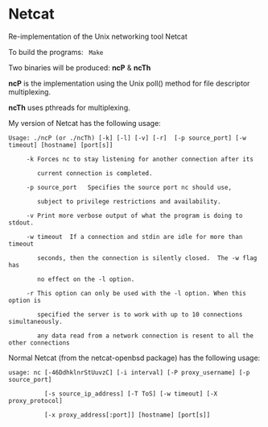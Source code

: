Netcat
==============================================

Re-implementation of the Unix networking tool Netcat

To build the programs:
<code>
Make
</code>

Two binaries will be produced: **ncP** & **ncTh**

**ncP** is the implementation using the Unix poll() method for file descriptor multiplexing.

**ncTh** uses pthreads for multiplexing.

My version of Netcat has the following usage:


`Usage: ./ncP (or ./ncTh) [-k] [-l] [-v] [-r]  [-p source_port] [-w timeout] [hostname] [port[s]]`

`     -k Forces nc to stay listening for another connection after its`

`        current connection is completed.`

`     -p source_port   Specifies the source port nc should use,`

`        subject to privilege restrictions and availability.`

`     -v Print more verbose output of what the program is doing to stdout.`

`     -w timeout  If a connection and stdin are idle for more than timeout`

`        seconds, then the connection is silently closed.  The -w flag has`

`        no effect on the -l option.`

`     -r This option can only be used with the -l option. When this option is`

`        specified the server is to work with up to 10 connections simultaneously.`

`        any data read from a network connection is resent to all the other connections`



Normal Netcat (from the netcat-openbsd package) has the following usage:


`usage: nc [-46DdhklnrStUuvzC] [-i interval] [-P proxy_username] [-p source_port]`

`          [-s source_ip_address] [-T ToS] [-w timeout] [-X proxy_protocol]`

`          [-x proxy_address[:port]] [hostname] [port[s]]`
